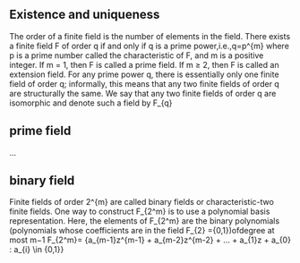 ## Existence and uniqueness
The order of a finite field is the number of elements in the field. There exists a finite field F of order q if and only if q is a prime power,i.e.,q=p^{m} where p is a prime number called the characteristic of F, and m is a positive integer. If m = 1, then F is called a prime field. If m ≥ 2, then F is called an extension field. For any prime power q, there is essentially only one finite field of order q; informally, this means that any two finite fields of order q are structurally the same. We say that any two finite fields of order q are isomorphic and denote such a field by F_{q} 

## prime field
...

## binary field
Finite fields of order 2^{m} are called binary fields or characteristic-two finite fields. One way to construct F_{2^m} is to use a polynomial basis representation. Here, the elements of F_{2^m} are the binary polynomials (polynomials whose coefficients are in the field F_{2} ={0,1})ofdegree at most m−1
F_{2^m}= {a_{m-1}z^{m-1} + a_{m-2}z^{m-2} + ... + a_{1}z + a_{0} : a_{i} \in {0,1}} 
